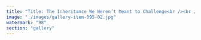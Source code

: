 ```yaml
---
title: "Title: The Inheritance We Weren’t Meant to Challenge<br /><br />They told us we should be grateful. For the stability they inherited. For the systems they normalized. For a world designed around their comfort.<br /><br />But when we question that world—when we point out the cracks, the rising costs, the suffocating norms—we’re dismissed as “naive,” “angry,” or “disrespectful.”<br /><br />The truth? We're not angry for no reason. We're angry because they built a wall with the tools they were supposed to pass on. A generation that preached peace, now silences dissent. That demanded change, now fears disruption. That once challenged authority, now clings to it.<br /><br />This isn’t about blame—it’s about naming what is. If growth stops with comfort, it was never progress. If questioning is met with shame, it was never freedom. If tradition becomes dogma, it was never wisdom.<br /><br />We aren’t here to destroy. We’re here to recalibrate. To build systems that breathe— Not fortresses that suffocate.<br /><br />So no, we won’t “calm down.” We’ll speak, build, spiral upward—until truth is heard, not just tolerated."
image: "./images/gallery-item-095-02.jpg"
watermark: "98"
section: "gallery"
---
```

